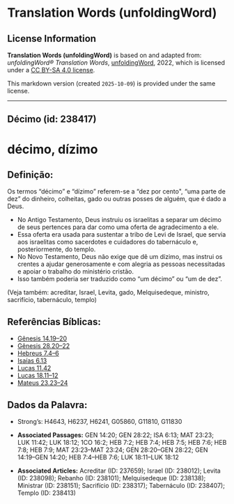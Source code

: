 # Translation Words (unfoldingWord)

## License Information

**Translation Words (unfoldingWord)** is based on and adapted from: _unfoldingWord® Translation Words_, [unfoldingWord](https://unfoldingword.org/utw), 2022, which is licensed under a [CC BY-SA 4.0 license](https://creativecommons.org/licenses/by-sa/4.0/legalcode.en).

This markdown version (created `2025-10-09`) is provided under the same license.



--------------------------------

## Décimo (id: 238417)

décimo, dízimo
==============

Definição:
----------

Os termos “décimo” e “dízimo” referem\-se a “dez por cento", “uma parte de dez” do dinheiro, colheitas, gado ou outras posses de alguém, que é dado a Deus.

* No Antigo Testamento, Deus instruiu os israelitas a separar um décimo de seus pertences para dar como uma oferta de agradecimento a ele.
* Essa oferta era usada para sustentar a tribo de Levi de Israel, que servia aos israelitas como sacerdotes e cuidadores do tabernáculo e, posteriormente, do templo.
* No Novo Testamento, Deus não exige que dê um dízimo, mas instrui os crentes a ajudar generosamente e com alegria as pessoas necessitadas e apoiar o trabalho do ministério cristão.
* Isso também poderia ser traduzido como “um décimo” ou “um de dez”.

(Veja também: acreditar, Israel, Levita, gado, Melquisedeque, ministro, sacrifício, tabernáculo, templo)

Referências Bíblicas:
---------------------

* [Gênesis 14\.19–20](https://ref.ly/Gen14:19-Gen14:20)
* [Gênesis 28\.20–22](https://ref.ly/Gen28:20-Gen28:22)
* [Hebreus 7\.4–6](https://ref.ly/Heb7:4-Heb7:6)
* [Isaías 6\.13](https://ref.ly/Isa6:13)
* [Lucas 11\.42](https://ref.ly/Luke11:42)
* [Lucas 18\.11–12](https://ref.ly/Luke18:11-Luke18:12)
* [Mateus 23\.23–24](https://ref.ly/Matt23:23-Matt23:24)

Dados da Palavra:
-----------------

* Strong’s: H4643, H6237, H6241, G05860, G11810, G11830

* **Associated Passages:** GEN 14:20; GEN 28:22; ISA 6:13; MAT 23:23; LUK 11:42; LUK 18:12; 1CO 16:2; HEB 7:2; HEB 7:4; HEB 7:5; HEB 7:6; HEB 7:8; HEB 7:9; MAT 23:23–MAT 23:24; GEN 28:20–GEN 28:22; GEN 14:19–GEN 14:20; HEB 7:4–HEB 7:6; LUK 18:11–LUK 18:12
* **Associated Articles:** Acreditar (ID: 237659); Israel (ID: 238012); Levita (ID: 238098); Rebanho (ID: 238101); Melquisedeque (ID: 238138); Ministrar (ID: 238151); Sacrifício (ID: 238317); Tabernáculo (ID: 238407); Templo (ID: 238413)

